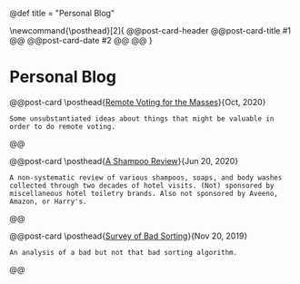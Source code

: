 @def title = "Personal Blog"

\newcommand{\posthead}[2]{
    @@post-card-header
        @@post-card-title #1 @@
        @@post-card-date #2 @@
    @@
}

# Personal Blog

@@post-card
    \posthead{[Remote Voting for the Masses](/posts/)}{Oct, 2020}
    
    Some unsubstantiated ideas about things that might be valuable in order to do remote voting.
@@

@@post-card
    \posthead{[A Shampoo Review](/posts/200620-shampoo/)}{Jun 20, 2020}
    
    A non-systematic review of various shampoos, soaps, and body washes collected through two decades of hotel visits. (Not) sponsored by miscellaneous hotel toiletry brands. Also not sponsored by Aveeno, Amazon, or Harry's.
@@

@@post-card
    \posthead{[Survey of Bad Sorting](/posts/191120-bogosorting/)}{Nov 20, 2019}
    
    An analysis of a bad but not that bad sorting algorithm.
@@
